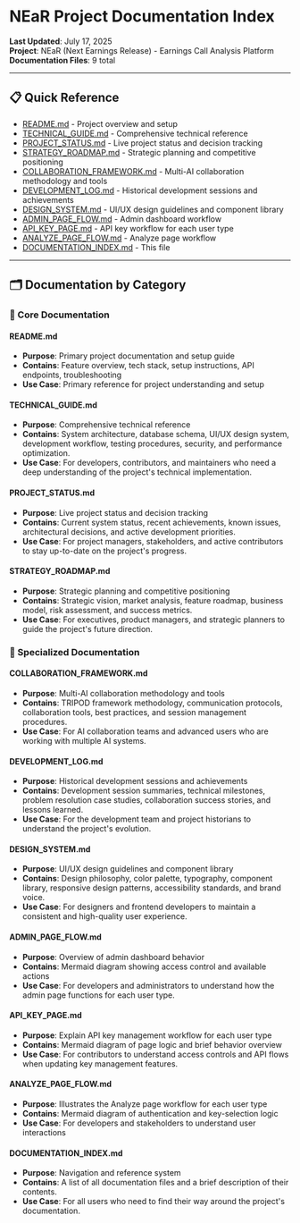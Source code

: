 # NEaR Project Documentation Index

**Last Updated**: July 17, 2025  
**Project**: NEaR (Next Earnings Release) - Earnings Call Analysis Platform  
**Documentation Files**: 9 total

---

## 📋 **Quick Reference**

- [README.md](#readme-md) - Project overview and setup
- [TECHNICAL_GUIDE.md](#technical_guide-md) - Comprehensive technical reference
- [PROJECT_STATUS.md](#project_status-md) - Live project status and decision tracking
- [STRATEGY_ROADMAP.md](#strategy_roadmap-md) - Strategic planning and competitive positioning
- [COLLABORATION_FRAMEWORK.md](#collaboration_framework-md) - Multi-AI collaboration methodology and tools
- [DEVELOPMENT_LOG.md](#development_log-md) - Historical development sessions and achievements
- [DESIGN_SYSTEM.md](#design_system-md) - UI/UX design guidelines and component library
- [ADMIN_PAGE_FLOW.md](#admin_page_flow-md) - Admin dashboard workflow
- [API_KEY_PAGE.md](#api_key_page-md) - API key workflow for each user type
- [ANALYZE_PAGE_FLOW.md](#analyze_page_flow-md) - Analyze page workflow
- [DOCUMENTATION_INDEX.md](#documentation_index-md) - This file

---

## 🗂️ **Documentation by Category**

### **🚀 Core Documentation**

#### **README.md**
- **Purpose**: Primary project documentation and setup guide
- **Contains**: Feature overview, tech stack, setup instructions, API endpoints, troubleshooting
- **Use Case**: Primary reference for project understanding and setup

#### **TECHNICAL_GUIDE.md**
- **Purpose**: Comprehensive technical reference
- **Contains**: System architecture, database schema, UI/UX design system, development workflow, testing procedures, security, and performance optimization.
- **Use Case**: For developers, contributors, and maintainers who need a deep understanding of the project's technical implementation.

#### **PROJECT_STATUS.md**
- **Purpose**: Live project status and decision tracking
- **Contains**: Current system status, recent achievements, known issues, architectural decisions, and active development priorities.
- **Use Case**: For project managers, stakeholders, and active contributors to stay up-to-date on the project's progress.

#### **STRATEGY_ROADMAP.md**
- **Purpose**: Strategic planning and competitive positioning
- **Contains**: Strategic vision, market analysis, feature roadmap, business model, risk assessment, and success metrics.
- **Use Case**: For executives, product managers, and strategic planners to guide the project's future direction.

### **🤝 Specialized Documentation**

#### **COLLABORATION_FRAMEWORK.md**
- **Purpose**: Multi-AI collaboration methodology and tools
- **Contains**: TRIPOD framework methodology, communication protocols, collaboration tools, best practices, and session management procedures.
- **Use Case**: For AI collaboration teams and advanced users who are working with multiple AI systems.

#### **DEVELOPMENT_LOG.md**
- **Purpose**: Historical development sessions and achievements
- **Contains**: Development session summaries, technical milestones, problem resolution case studies, collaboration success stories, and lessons learned.
- **Use Case**: For the development team and project historians to understand the project's evolution.

#### **DESIGN_SYSTEM.md**
- **Purpose**: UI/UX design guidelines and component library
- **Contains**: Design philosophy, color palette, typography, component library, responsive design patterns, accessibility standards, and brand voice.
- **Use Case**: For designers and frontend developers to maintain a consistent and high-quality user experience.

#### **ADMIN_PAGE_FLOW.md**
- **Purpose**: Overview of admin dashboard behavior
- **Contains**: Mermaid diagram showing access control and available actions
- **Use Case**: For developers and administrators to understand how the admin page functions for each user type.

#### **API_KEY_PAGE.md**
- **Purpose**: Explain API key management workflow for each user type
- **Contains**: Mermaid diagram of page logic and brief behavior overview
- **Use Case**: For contributors to understand access controls and API flows when updating key management features.

#### **ANALYZE_PAGE_FLOW.md**
- **Purpose**: Illustrates the Analyze page workflow for each user type
- **Contains**: Mermaid diagram of authentication and key-selection logic
- **Use Case**: For developers and stakeholders to understand user interactions

#### **DOCUMENTATION_INDEX.md**
- **Purpose**: Navigation and reference system
- **Contains**: A list of all documentation files and a brief description of their contents.
- **Use Case**: For all users who need to find their way around the project's documentation.
